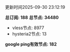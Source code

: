 更新时间2025-09-30 23:12:19

**总订阅: 188**
**总节点: 34480**
- vless节点: 8977
- hysteria2节点: 13

**google ping有效节点: 182**
